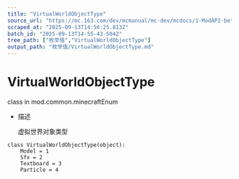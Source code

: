```yaml
---
title: "VirtualWorldObjectType"
source_url: "https://mc.163.com/dev/mcmanual/mc-dev/mcdocs/1-ModAPI-beta/%E6%9E%9A%E4%B8%BE%E5%80%BC/VirtualWorldObjectType.html"
scraped_at: "2025-09-13T14:56:25.813Z"
batch_id: "2025-09-13T14-55-43-504Z"
tree_path: ["枚举值","VirtualWorldObjectType"]
output_path: "枚举值/VirtualWorldObjectType.md"
---
```


#  VirtualWorldObjectType

class in mod.common.minecraftEnum

*   描述
    
    虚拟世界对象类型
    

```
class VirtualWorldObjectType(object):
	Model = 1
	Sfx = 2
	Textboard = 3
	Particle = 4


```